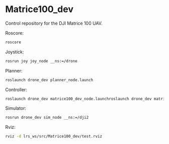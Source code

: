 # Matrice100_dev
Control repository for the DJI Matrice 100 UAV.

Roscore:
```bash
roscore
```

Joystick:
```bash
rosrun joy joy_node __ns:=/drone
```

Planner:
```bash
roslaunch drone_dev planner_node.launch
```

Controller:
```bash
roslaunch drone_dev matrice100_dev_node.launchroslaunch drone_dev matrice100_dev_node.launch
```

Simulator:
```bash
rosrun drone_dev sim_node __ns:=/dji2
```

Rviz:
```bash
rviz -d lrs_ws/src/Matrice100_dev/test.rviz
```

